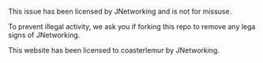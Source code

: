 This issue has been licensed by JNetworking and is not for missuse. 

To prevent illegal activity, we ask you if forking this repo to remove any lega signs of JNetworking.

This website has been licensed to coasterlemur by JNetworking.
